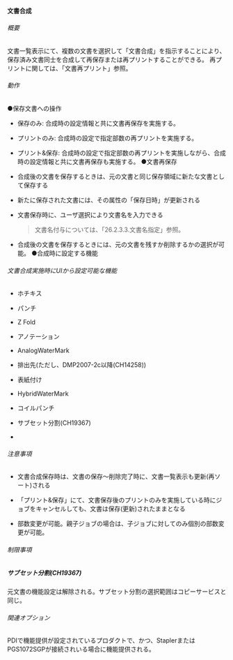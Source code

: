 #### 文書合成

###### 概要
文書一覧表示にて、複数の文書を選択して「文書合成」を指示することにより、保存済み文書同士を合成して再保存または再プリントすることができる。
再プリントに関しては、「文書再プリント」参照。

###### 動作
●保存文書への操作

-   保存のみ: 合成時の設定情報と共に文書再保存を実施する。

-   プリントのみ: 合成時の設定で指定部数の再プリントを実施する。

-   プリント&保存:
    合成時の設定で指定部数の再プリントを実施しながら、合成時の設定情報と共に文書再保存も実施する。
●文書再保存

-   合成後の文書を保存するときは、元の文書と同じ保存領域に新たな文書として保存する

-   新たに保存された文書には、その属性の「保存日時」が更新される

-   文書保存時に、ユーザ選択により文書名を入力できる  
    > 文書名付与については、「26.2.3.3.文書名指定」参照。

-   合成後の文書を保存するときには、元の文書を残すか削除するかの選択が可能。
●合成時に設定する機能
###### 文書合成実施時にUIから設定可能な機能
- ホチキス
- パンチ
- Z Fold
- アノテーション
- AnalogWaterMark
- 排出先(ただし、DMP2007-2c以降(CH14258))
- 表紙付け
- HybridWaterMark
- コイルパンチ


- サブセット分割(CH19367)

 

-   

###### 注意事項

-   文書合成保存時は、文書の保存～削除完了時に、文書一覧表示も更新(再ソート)される

-   「プリント&保存」にて、文書保存後のプリントのみを実施している時にジョブをキャンセルしても、文書は保存(更新)されたままとなる

-   部数変更が可能。親子ジョブの場合は、子ジョブに対してのみ個別の部数変更が可能。

###### 制限事項






##### 





##### サブセット分割(CH19367)

元文書の機能設定は解除される。サブセット分割の選択範囲はコピーサービスと同じ。

###### 関連オプション

PDIで機能提供が設定されているプロダクトで、かつ、StaplerまたはPGS1072SGPが接続されいる場合に機能提供される。